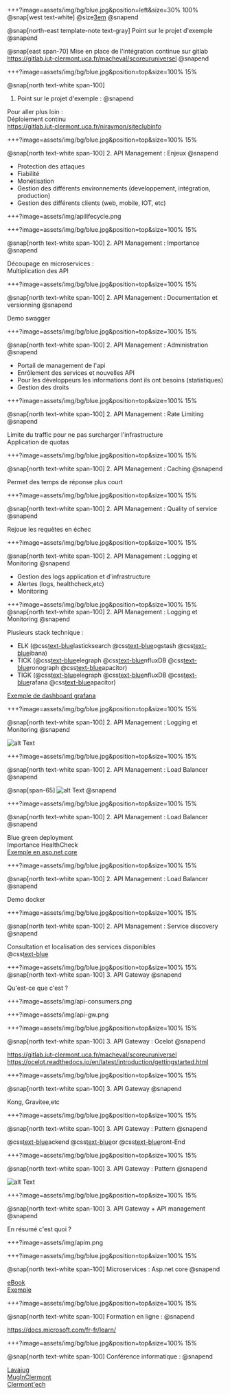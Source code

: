 +++?image=assets/img/bg/blue.jpg&position=left&size=30% 100%
@snap[west text-white]
@size[3em](1.)
@snapend

@snap[north-east template-note text-gray]
Point sur le projet d'exemple 
@snapend

@snap[east span-70]
Mise en place de l'intégration continue sur gitlab <br/>
https://gitlab.iut-clermont.uca.fr/macheval/scoreuruniversel
@snapend

+++?image=assets/img/bg/blue.jpg&position=top&size=100% 15%

@snap[north text-white span-100]
1. Point sur le projet d'exemple  : 
@snapend

Pour aller plus loin : <br/>
Déploiement continu <br/>
https://gitlab.iut-clermont.uca.fr/niraymon/siteclubinfo

+++?image=assets/img/bg/blue.jpg&position=top&size=100% 15%

@snap[north text-white span-100]
2. API Management : Enjeux
@snapend

- Protection des attaques
- Fiabilité 
- Monétisation
- Gestion des différents environnements (developpement, intégration, production)
- Gestion des différents clients (web, mobile, IOT, etc)

+++?image=assets/img/apilifecycle.png

+++?image=assets/img/bg/blue.jpg&position=top&size=100% 15%

@snap[north text-white span-100]
2. API Management : Importance
@snapend

Découpage en microservices :<br/>Multiplication des API 

+++?image=assets/img/bg/blue.jpg&position=top&size=100% 15%

@snap[north text-white span-100]
2. API Management : Documentation et versionning
@snapend

Demo swagger 

+++?image=assets/img/bg/blue.jpg&position=top&size=100% 15%

@snap[north text-white span-100]
2. API Management : Administration
@snapend

- Portail de management de l'api
- Enrôlement des services et nouvelles API 
- Pour les développeurs les informations dont ils ont besoins (statistiques)
- Gestion des droits 

+++?image=assets/img/bg/blue.jpg&position=top&size=100% 15%

@snap[north text-white span-100]
2. API Management : Rate Limiting
@snapend

Limite du traffic pour ne pas surcharger l'infrastructure<br/>
Application de quotas

+++?image=assets/img/bg/blue.jpg&position=top&size=100% 15%

@snap[north text-white span-100]
2. API Management : Caching
@snapend

Permet des temps de réponse plus court<br/>

+++?image=assets/img/bg/blue.jpg&position=top&size=100% 15%

@snap[north text-white span-100]
2. API Management : Quality of service
@snapend

Rejoue les requêtes en échec 

+++?image=assets/img/bg/blue.jpg&position=top&size=100% 15%

@snap[north text-white span-100]
2. API Management : Logging et Monitoring
@snapend

- Gestion des logs application et d'infrastructure
- Alertes (logs, healthcheck,etc)
- Monitoring

+++?image=assets/img/bg/blue.jpg&position=top&size=100% 15%
@snap[north text-white span-100]
2. API Management : Logging et Monitoring
@snapend

Plusieurs stack technique : 
- ELK (@css[text-blue](E)lasticksearch @css[text-blue](L)ogstash @css[text-blue](K)ibana)
- TICK (@css[text-blue](T)elegraph @css[text-blue](I)nfluxDB @css[text-blue](C)ronograph @css[text-blue](K)apacitor)
- TIGK (@css[text-blue](T)elegraph @css[text-blue](I)nfluxDB @css[text-blue](G)rafana @css[text-blue](K)apacitor)

[Exemple de dashboard grafana](https://play.grafana.org)

+++?image=assets/img/bg/blue.jpg&position=top&size=100% 15%

@snap[north text-white span-100]
2. API Management : Logging et Monitoring
@snapend

![alt Text](assets/img/TICK.png)

+++?image=assets/img/bg/blue.jpg&position=top&size=100% 15%

@snap[north text-white span-100]
2. API Management : Load Balancer
@snapend

@snap[span-65]
![alt Text](assets/img/load-balancer.png)
@snapend

+++?image=assets/img/bg/blue.jpg&position=top&size=100% 15%

@snap[north text-white span-100]
2. API Management : Load Balancer
@snapend

Blue green deployment <br/>
Importance HealthCheck <br/>
[Exemple en asp.net core](https://docs.microsoft.com/fr-fr/dotnet/standard/microservices-architecture/implement-resilient-applications/monitor-app-health)

+++?image=assets/img/bg/blue.jpg&position=top&size=100% 15%

@snap[north text-white span-100]
2. API Management : Load Balancer
@snapend

Demo docker 

+++?image=assets/img/bg/blue.jpg&position=top&size=100% 15%

@snap[north text-white span-100]
2. API Management : Service discovery
@snapend

Consultation et localisation des services disponibles <br/>
@css[text-blue](Consul)

+++?image=assets/img/bg/blue.jpg&position=top&size=100% 15%
@snap[north text-white span-100]
3. API Gateway 
@snapend

Qu'est-ce que c'est ? 

+++?image=assets/img/api-consumers.png

+++?image=assets/img/api-gw.png

+++?image=assets/img/bg/blue.jpg&position=top&size=100% 15%

@snap[north text-white span-100]
3. API Gateway : Ocelot 
@snapend

https://gitlab.iut-clermont.uca.fr/macheval/scoreuruniversel <br/>
https://ocelot.readthedocs.io/en/latest/introduction/gettingstarted.html

+++?image=assets/img/bg/blue.jpg&position=top&size=100% 15%

@snap[north text-white span-100]
3. API Gateway
@snapend

Kong, Gravitee,etc

+++?image=assets/img/bg/blue.jpg&position=top&size=100% 15%

@snap[north text-white span-100]
3. API Gateway : Pattern
@snapend

@css[text-blue](B)ackend @css[text-blue](F)or @css[text-blue](F)ront-End

+++?image=assets/img/bg/blue.jpg&position=top&size=100% 15%

@snap[north text-white span-100]
3. API Gateway : Pattern
@snapend

![alt Text](assets/img/BFF.png)

+++?image=assets/img/bg/blue.jpg&position=top&size=100% 15%

@snap[north text-white span-100]
3. API Gateway + API management 
@snapend

En résumé c'est quoi ? 

+++?image=assets/img/apim.png


+++?image=assets/img/bg/blue.jpg&position=top&size=100% 15%

@snap[north text-white span-100]
Microservices : Asp.net core
@snapend

[eBook](https://aka.ms/microservicesebook) <br/>
[Exemple](https://github.com/dotnet-architecture/eshopOnContainers)

+++?image=assets/img/bg/blue.jpg&position=top&size=100% 15%

@snap[north text-white span-100]
Formation en ligne : 
@snapend

https://docs.microsoft.com/fr-fr/learn/

+++?image=assets/img/bg/blue.jpg&position=top&size=100% 15%

@snap[north text-white span-100]
Conférence informatique :
@snapend

[Lavajug](https://www.lavajug.org/) <br/>
[MugInClermont](https://www.meetup.com/fr-FR/MugInClermont/) <br/>
[Clermont'ech](https://www.clermontech.org/)